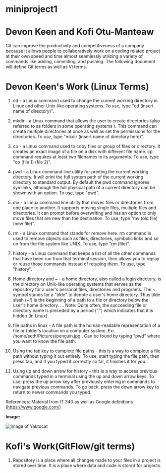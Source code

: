 # miniproject1
# Devon Keen and Kofi Otu-Manteaw

 Git can improve the productivity and competitiveness of a company because it allows people to collaboratively work on a coding related project at their own speed and time almost seamlessly utilizing a variety of commands like adding, commiting, and pushing.  The following document will define Git terms as well as Vi terms.
 
 # Devon Keen's Work (Linux Terms)
 
 1. cd - a Linux command used to change the current working directory in Linux and other Unix-like operating systems. To use, type "cd (insert name of directory)".

2. mkdir - a Linux command that allows the user to create directories (also referred to as folders in some operating systems ). This command can create multiple directories at once as well as set the permissions for the directories. To use, type "mkdir (insert name of directory here)". 

3. cp - a Linux command used to copy files or group of files or directory. It creates an exact image of a file on a disk with different file name. cp command requires at least two filenames in its arguments. To use, type "cp (file 1) (file 2)".

4. pwd - a Linux command line utility for printing the current working directory. It will print the full system path of the current working directory to standard output. By default the pwd command ignores symlinks, although the full physical path of a current directory can be shown with an option. To use, type "pwd".

5. mv - a Linux command line utility that moves files or directories from one place to another. It supports moving single files, multiple files and directories. It can prompt before overwriting and has an option to only move files that are new than the destination. To use, type "mv (old file) (new file)".

6. rm - a Linux command that stands for remove here. rm command is used to remove objects such as files, directories, symbolic links and so on from the file system like UNIX. To use, type "rm (file)".

7. history - a Linux command that keeps a list of all the other commands that have been run from that terminal session, then allows you to replay or reuse those commands instead of retyping them. To use, type "history".

8. Home directory and ~ - a home directory, also called a login directory, is the directory on Unix-like operating systems that serves as the repository for a user's personal files, directories and programs. The ~ symbol stands for a "tilde" to denote a user's home directory. Thus tilde slash (~/) is the beginning of a path to a file or directory below the user's home directory. ... Note: Quite often, the succeeding file or directory name is preceded by a period (".") which indicates that it is hidden (in Linux).

9. file paths in linux - A file path is the human-readable representation of a file or folder’s location on a computer system. Ex: /home/seth/Pictures/penguin.jpg . Can be found by typing "pwd" where you want to know the file path.

10. Using the tab key to complete file paths - this is a way to complete a file path without typing it out entirely. To use, start typing the file path, then press tab, and if you typed it correctly so far, it finishes it for you.

11. Using up and down arrow for history - this is a way to access previous commands typed in a terminal using the up and down arrow keys. To use, press the up arrow key after previously entering in commands to navigate previous commands.  To go back, press the down arrow key to return to newer commands you typed.

References: Material from IT 340 as well as Google definitions (https://www.google.com/)

**Image:**

![Image of Yaktocat](https://octodex.github.com/images/yaktocat.png)

# Kofi's Work(GitFlow/git terms)

1. Repository is a place where all changes made to your files in a project is stored over time. It is a place where data and code is stored for projects.



